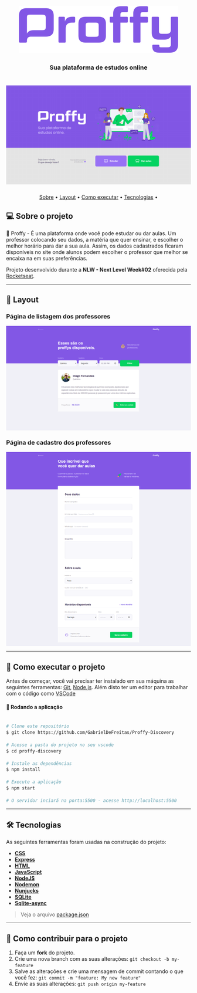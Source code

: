 <h1 align="center" >
    <img alt="Logo Proffy" src="/.github/screenshots/logo.png" />
</h1>

<h3 align="center">
    Sua plataforma de estudos online
</h3>

<h1 align="center">
    <img alt="NextLevelWeek#02" title="#NextLevelWeek#02" src="/.github/screenshots/banner.png" />
</h1>

<p align="center">
	<a href="#-sobre-o-projeto">Sobre</a> •
	<a href="#-layout">Layout</a> • 
 	<a href="#-como-executar-o-projeto">Como executar</a> • 
  	<a href="#-tecnologias">Tecnologias</a> • 	
</p>


## 💻 Sobre o projeto

🏫 Proffy - É uma plataforma onde você pode estudar ou dar aulas. Um professor colocando seu dados, a matéria que quer ensinar, e escolher o melhor horário para dar a sua aula. Assim, os dados cadastrados ficaram disponíveis no site onde alunos podem escolher o professor que melhor se encaixa na em suas preferências.

Projeto desenvolvido durante a **NLW - Next Level Week#02** oferecida pela [Rocketseat](https://rocketseat.com.br/).

---

## 🎨 Layout

###  Página de listagem dos professores

<p align="center" style="display: flex; align-items: flex-start; justify-content: center;">
  	<img alt="Página de cadastro de vídeo" src="/.github/screenshots/study.png" width="100%">
</p>

###  Página de cadastro dos professores

<p align="center" style="display: flex; align-items: flex-start; justify-content: center;">
  	<img alt="Página de cadastro de vídeo" src="/.github/screenshots/give-classes.png" width="100%">
</p>

---

## 🚀 Como executar o projeto

Antes de começar, você vai precisar ter instalado em sua máquina as seguintes ferramentas:
[Git](https://git-scm.com), [Node.js](https://nodejs.org/en/). 
Além disto ter um editor para trabalhar com o código como [VSCode](https://code.visualstudio.com/)

#### 🧭 Rodando a aplicação

```bash

# Clone este repositório
$ git clone https://github.com/GabrielDeFreitas/Proffy-Discovery

# Acesse a pasta do projeto no seu vscode
$ cd proffy-discovery

# Instale as dependências
$ npm install

# Execute a aplicação 
$ npm start

# O servidor inciará na porta:5500 - acesse http://localhost:5500 
```

---

## 🛠 Tecnologias

As seguintes ferramentas foram usadas na construção do projeto:

- **[CSS](https://developer.mozilla.org/pt-BR/docs/Web/CSS)**
- **[Express](https://expressjs.com/)**
- **[HTML](https://developer.mozilla.org/pt-BR/docs/Web/HTML)**
- **[JavaScript](https://www.javascript.com)**
- **[NodeJS](https://nodejs.org/en/)**
- **[Nodemon](https://github.com/remy/nodemon)**
- **[Nunjucks](https://github.com/mozilla/nunjucks)**
- **[SQLite](https://www.sqlite.org/index.html)**
- **[Sqlite-async](https://www.npmjs.com/package/sqlite-async)**

> Veja o arquivo  [package.json](https://github.com/GabrielDeFreitas/Proffy-Discovery/blob/master/package.json)

---
## 💪 Como contribuir para o projeto

1. Faça um **fork** do projeto.
2. Crie uma nova branch com as suas alterações: `git checkout -b my-feature`
3. Salve as alterações e crie uma mensagem de commit contando o que você fez: `git commit -m "feature: My new feature"`
4. Envie as suas alterações: `git push origin my-feature`


